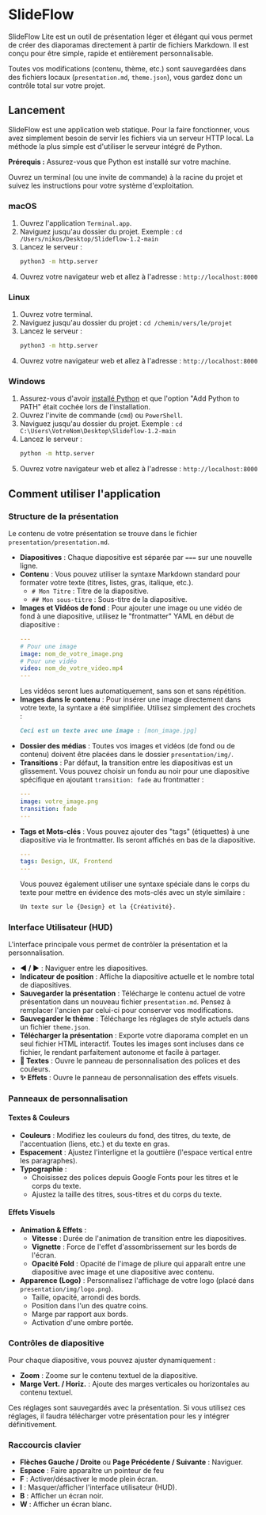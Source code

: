 # SlideFlow

SlideFlow Lite est un outil de présentation léger et élégant qui vous permet de créer des diaporamas directement à partir de fichiers Markdown. Il est conçu pour être simple, rapide et entièrement personnalisable.

Toutes vos modifications (contenu, thème, etc.) sont sauvegardées dans des fichiers locaux (`presentation.md`, `theme.json`), vous gardez donc un contrôle total sur votre projet.

## Lancement

SlideFlow est une application web statique. Pour la faire fonctionner, vous avez simplement besoin de servir les fichiers via un serveur HTTP local. La méthode la plus simple est d'utiliser le serveur intégré de Python.

**Prérequis :** Assurez-vous que Python est installé sur votre machine.

Ouvrez un terminal (ou une invite de commande) à la racine du projet et suivez les instructions pour votre système d'exploitation.

### macOS

1.  Ouvrez l'application `Terminal.app`.
2.  Naviguez jusqu'au dossier du projet. Exemple : `cd /Users/nikos/Desktop/Slideflow-1.2-main`
3.  Lancez le serveur :
    ```bash
    python3 -m http.server
    ```
4.  Ouvrez votre navigateur web et allez à l'adresse : `http://localhost:8000`

### Linux

1.  Ouvrez votre terminal.
2.  Naviguez jusqu'au dossier du projet : `cd /chemin/vers/le/projet`
3.  Lancez le serveur :
    ```bash
    python3 -m http.server
    ```
4.  Ouvrez votre navigateur web et allez à l'adresse : `http://localhost:8000`

### Windows

1.  Assurez-vous d'avoir [installé Python](https://www.python.org/downloads/windows/) et que l'option "Add Python to PATH" était cochée lors de l'installation.
2.  Ouvrez l'invite de commande (`cmd`) ou `PowerShell`.
3.  Naviguez jusqu'au dossier du projet. Exemple : `cd C:\Users\VotreNom\Desktop\Slideflow-1.2-main`
4.  Lancez le serveur :
    ```bash
    python -m http.server
    ```
5.  Ouvrez votre navigateur web et allez à l'adresse : `http://localhost:8000`

## Comment utiliser l'application

### Structure de la présentation

Le contenu de votre présentation se trouve dans le fichier `presentation/presentation.md`.

-   **Diapositives** : Chaque diapositive est séparée par `===` sur une nouvelle ligne.
-   **Contenu** : Vous pouvez utiliser la syntaxe Markdown standard pour formater votre texte (titres, listes, gras, italique, etc.).
    -   `# Mon Titre` : Titre de la diapositive.
    -   `## Mon sous-titre` : Sous-titre de la diapositive.
-   **Images et Vidéos de fond** : Pour ajouter une image ou une vidéo de fond à une diapositive, utilisez le "frontmatter" YAML en début de diapositive :
    ```yaml
    ---
    # Pour une image
    image: nom_de_votre_image.png
    # Pour une vidéo
    video: nom_de_votre_video.mp4
    ---
    ```
    Les vidéos seront lues automatiquement, sans son et sans répétition.
-   **Images dans le contenu** : Pour insérer une image directement dans votre texte, la syntaxe a été simplifiée. Utilisez simplement des crochets :
    ```markdown
    Ceci est un texte avec une image : [mon_image.jpg]
    ```
-   **Dossier des médias** : Toutes vos images et vidéos (de fond ou de contenu) doivent être placées dans le dossier `presentation/img/`.
-   **Transitions** : Par défaut, la transition entre les diapositivas est un glissement. Vous pouvez choisir un fondu au noir pour une diapositive spécifique en ajoutant `transition: fade` au frontmatter :
    ```yaml
    ---
    image: votre_image.png
    transition: fade
    ---
    ```
-   **Tags et Mots-clés** : Vous pouvez ajouter des "tags" (étiquettes) à une diapositive via le frontmatter. Ils seront affichés en bas de la diapositive.
    ```yaml
    ---
    tags: Design, UX, Frontend
    ---
    ```
    Vous pouvez également utiliser une syntaxe spéciale dans le corps du texte pour mettre en évidence des mots-clés avec un style similaire :
    ```markdown
    Un texte sur le {Design} et la {Créativité}.
    ```

### Interface Utilisateur (HUD)

L'interface principale vous permet de contrôler la présentation et la personnalisation.

-   **◀︎ / ▶︎** : Naviguer entre les diapositives.
-   **Indicateur de position** : Affiche la diapositive actuelle et le nombre total de diapositives.
-   **Sauvegarder la présentation** : Télécharge le contenu actuel de votre présentation dans un nouveau fichier `presentation.md`. Pensez à remplacer l'ancien par celui-ci pour conserver vos modifications.
-   **Sauvegarder le thème** : Télécharge les réglages de style actuels dans un fichier `theme.json`.
-   **Télécharger la présentation** : Exporte votre diaporama complet en un seul fichier HTML interactif. Toutes les images sont incluses dans ce fichier, le rendant parfaitement autonome et facile à partager.
-   **🎨 Textes** : Ouvre le panneau de personnalisation des polices et des couleurs.
-   **✨ Effets** : Ouvre le panneau de personnalisation des effets visuels.

### Panneaux de personnalisation

#### Textes & Couleurs

-   **Couleurs** : Modifiez les couleurs du fond, des titres, du texte, de l'accentuation (liens, etc.) et du texte en gras.
-   **Espacement** : Ajustez l'interligne et la gouttière (l'espace vertical entre les paragraphes).
-   **Typographie** :
    -   Choisissez des polices depuis Google Fonts pour les titres et le corps du texte.
    -   Ajustez la taille des titres, sous-titres et du corps du texte.

#### Effets Visuels

-   **Animation & Effets** :
    -   **Vitesse** : Durée de l'animation de transition entre les diapositives.
    -   **Vignette** : Force de l'effet d'assombrissement sur les bords de l'écran.
    -   **Opacité Fold** : Opacité de l'image de pliure qui apparaît entre une diapositive avec image et une diapositive avec contenu.
-   **Apparence (Logo)** : Personnalisez l'affichage de votre logo (placé dans `presentation/img/logo.png`).
    -   Taille, opacité, arrondi des bords.
    -   Position dans l'un des quatre coins.
    -   Marge par rapport aux bords.
    -   Activation d'une ombre portée.

### Contrôles de diapositive

Pour chaque diapositive, vous pouvez ajuster dynamiquement :
-   **Zoom** : Zoome sur le contenu textuel de la diapositive.
-   **Marge Vert. / Horiz.** : Ajoute des marges verticales ou horizontales au contenu textuel.

Ces réglages sont sauvegardés avec la présentation. Si vous utilisez ces réglages, il faudra télécharger votre présentation pour les y intégrer définitivement.

### Raccourcis clavier

-   **Flèches Gauche / Droite** ou **Page Précédente / Suivante** : Naviguer.
-   **Espace** : Faire apparaître un pointeur de feu
-   **F** : Activer/désactiver le mode plein écran.
-   **I** : Masquer/afficher l'interface utilisateur (HUD).
-   **B** : Afficher un écran noir.
-   **W** : Afficher un écran blanc.
